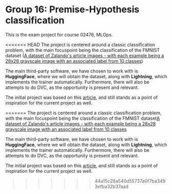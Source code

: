 # Group 16: Premise-Hypothesis classification

This is the exam project for course 02476, MLOps. 

<<<<<<< HEAD
The project is centered around a classic classification problem, with the main focuspoint being the classification of the FMNIST dataset ([A dataset of Zalando's article images - with each example being a 28x28 grayscale image with an associated label from 10 classes](https://huggingface.co/datasets/fashion_mnist))

The main third-party software, we have chosen to work with is **HuggingFace**, where we will obtain the dataset, along with **Lightning**, which implements the trainer automatically. Furthermore, there will also be attempts to do DVC, as the opportunity is present and relevant. 

The initial project was based on this [article](https://medium.com/@anuranjana25/multiclass-classification-for-natural-language-inference-bbc6b9df1b10), and still stands as a point of inspiration for the current project as well. 

=======
The project is centered around a classic classification problem, with the main focuspoint being the classification of the FMNIST dataset[A dataset of Zalando's article images - with each example being a 28x28 grayscale image with an associated label from 10 classes](https://huggingface.co/datasets/fashion_mnist)

The main third-party software, we have chosen to work with is **HuggingFace**, where we will obtain the dataset, along with **Lightning**, which implements the trainer automatically. Furthermore, there will also be attempts to do DVC, as the opportunity is present and relevant. 

The initial project was based on this [article](https://medium.com/@anuranjana25/multiclass-classification-for-natural-language-inference-bbc6b9df1b10), and still stands as a point of inspiration for the current project as well. 
>>>>>>> 44a15c28a540d55737a0f7ba3493efba32b37aad


